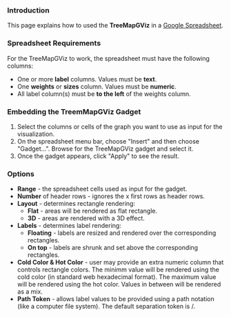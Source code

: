 ### Introduction ###

This page explains how to used the **TreeMapGViz** in a [Google Spreadsheet](http://docs.google.com/).

### Spreadsheet Requirements ###

For the TreeMapGViz to work, the spreadsheet must have the following columns:

  * One or more **label** columns. Values must be **text**.
  * One **weights** or **sizes** column. Values must be **numeric**.
  * All label column(s) must be **to the left** of the weights column.

### Embedding the TreemMapGViz Gadget ###

  1. Select the columns or cells of the graph you want to use as input for the visualization.
  1. On the spreadsheet menu bar, choose "Insert" and then choose "Gadget...". Browse for the TreeMapGViz gadget and select it.
  1. Once the gadget appears, click "Apply" to see the result.

### Options ###

  * **Range** - the spreadsheet cells used as input for the gadget.
  * **Number** of header rows - ignores the x first rows as header rows.
  * **Layout** - determines rectangle rendering:
    * **Flat** - areas will be rendered as flat rectangle.
    * **3D** - areas are rendered with a 3D effect.
  * **Labels** - determines label rendering:
    * **Floating** - labels are resized and rendered over the corresponding rectangles.
    * **On top** - labels are shrunk and set above the corresponding rectangles.
  * **Cold Color & Hot Color** - user may provide an extra numeric column that controls rectangle colors. The minimm value will be rendered using the cold color (in standard web hexadecimal format). The maximum value will be rendered using the hot color. Values in between will be rendered as a mix.
  * **Path Token** - allows label values to be provided using a path notation (like a computer file system). The default separation token is /.